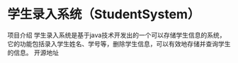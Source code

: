 # 学生录入系统（StudentSystem）
项目介绍
学生录入系统是基于java技术开发出的一个可以存储学生信息的系统，它的功能包括录入学生姓名、学号等，删除学生信息，可以有效地存储并查询学生的信息。
开源地址
